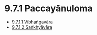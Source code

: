 # 9.7.1 Paccayānuloma

* [9.7.1.1 Vibhaṅgavāra](9.7.1/9.7.1.1.md)
* [9.7.1.2 Saṅkhyāvāra](9.7.1/9.7.1.2.md)

